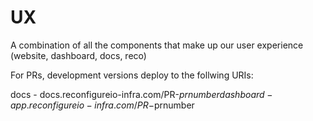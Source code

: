 # UX
A combination of all the components that make up our user experience (website, dashboard, docs, reco)

For PRs, development versions deploy to the follwing URIs:

docs - docs.reconfigureio-infra.com/PR-$prnumber
dashboard - app.reconfigureio-infra.com/PR-$prnumber

